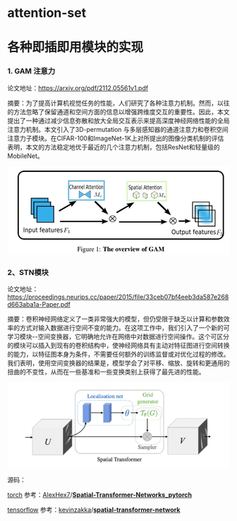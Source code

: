 # attention-set
# 各种即插即用模块的实现

### 1. GAM 注意力

论文地址：https://arxiv.org/pdf/2112.05561v1.pdf

摘要：为了提高计算机视觉任务的性能，人们研究了各种注意力机制。然而，以往的方法忽略了保留通道和空间方面的信息以增强跨维度交互的重要性。因此，本文提出了一种通过减少信息弥散和放大全局交互表示来提高深度神经网络性能的全局注意力机制。本文引入了3D-permutation 与多层感知器的通道注意力和卷积空间注意力子模块。在CIFAR-100和ImageNet-1K上对所提出的图像分类机制的评估表明，本文的方法稳定地优于最近的几个注意力机制，包括ResNet和轻量级的MobileNet。

![GAM](img/GAM.jpg)

### 2、STN模块

论文地址：https://proceedings.neurips.cc/paper/2015/file/33ceb07bf4eeb3da587e268d663aba1a-Paper.pdf

摘要：卷积神经网络定义了一类非常强大的模型，但仍受限于缺乏以计算和参数效率的方式对输入数据进行空间不变的能力。在这项工作中，我们引入了一个新的可学习模块--空间变换器，它明确地允许在网络中对数据进行空间操作。这个可区分的模块可以插入到现有的卷积结构中，使神经网络具有主动对特征图进行空间转换的能力，以特征图本身为条件，不需要任何额外的训练监督或对优化过程的修改。我们表明，使用空间变换器的结果是，模型学会了对平移、缩放、旋转和更通用的扭曲的不变性，从而在一些基准和一些变换类别上获得了最先进的性能。



![GAM](img/STN.png)

源码：

[torch](./STN/)  参考：[AlexHex7](https://github.com/AlexHex7)/**[Spatial-Transformer-Networks_pytorch](https://github.com/AlexHex7/Spatial-Transformer-Networks_pytorch)**

[tensorflow](./STN/tensorflow/) 参考：[kevinzakka](https://github.com/kevinzakka)/**[spatial-transformer-network](https://github.com/kevinzakka/spatial-transformer-network)**